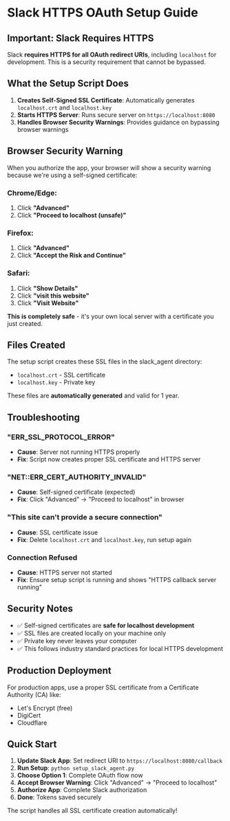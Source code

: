 # Slack HTTPS OAuth Setup Guide

## Important: Slack Requires HTTPS

Slack **requires HTTPS for all OAuth redirect URIs**, including `localhost` for development. This is a security requirement that cannot be bypassed.

## What the Setup Script Does

1. **Creates Self-Signed SSL Certificate**: Automatically generates `localhost.crt` and `localhost.key`
2. **Starts HTTPS Server**: Runs secure server on `https://localhost:8080`
3. **Handles Browser Security Warnings**: Provides guidance on bypassing browser warnings

## Browser Security Warning

When you authorize the app, your browser will show a security warning because we're using a self-signed certificate:

### Chrome/Edge:

1. Click **"Advanced"**
2. Click **"Proceed to localhost (unsafe)"**

### Firefox:

1. Click **"Advanced"**
2. Click **"Accept the Risk and Continue"**

### Safari:

1. Click **"Show Details"**
2. Click **"visit this website"**
3. Click **"Visit Website"**

**This is completely safe** - it's your own local server with a certificate you just created.

## Files Created

The setup script creates these SSL files in the slack_agent directory:

- `localhost.crt` - SSL certificate
- `localhost.key` - Private key

These files are **automatically generated** and valid for 1 year.

## Troubleshooting

### "ERR_SSL_PROTOCOL_ERROR"

- **Cause**: Server not running HTTPS properly
- **Fix**: Script now creates proper SSL certificate and HTTPS server

### "NET::ERR_CERT_AUTHORITY_INVALID"

- **Cause**: Self-signed certificate (expected)
- **Fix**: Click "Advanced" → "Proceed to localhost" in browser

### "This site can't provide a secure connection"

- **Cause**: SSL certificate issue
- **Fix**: Delete `localhost.crt` and `localhost.key`, run setup again

### Connection Refused

- **Cause**: HTTPS server not started
- **Fix**: Ensure setup script is running and shows "HTTPS callback server running"

## Security Notes

- ✅ Self-signed certificates are **safe for localhost development**
- ✅ SSL files are created locally on your machine only
- ✅ Private key never leaves your computer
- ✅ This follows industry standard practices for local HTTPS development

## Production Deployment

For production apps, use a proper SSL certificate from a Certificate Authority (CA) like:

- Let's Encrypt (free)
- DigiCert
- Cloudflare

## Quick Start

1. **Update Slack App**: Set redirect URI to `https://localhost:8080/callback`
2. **Run Setup**: `python setup_slack_agent.py`
3. **Choose Option 1**: Complete OAuth flow now
4. **Accept Browser Warning**: Click "Advanced" → "Proceed to localhost"
5. **Authorize App**: Complete Slack authorization
6. **Done**: Tokens saved securely

The script handles all SSL certificate creation automatically!
